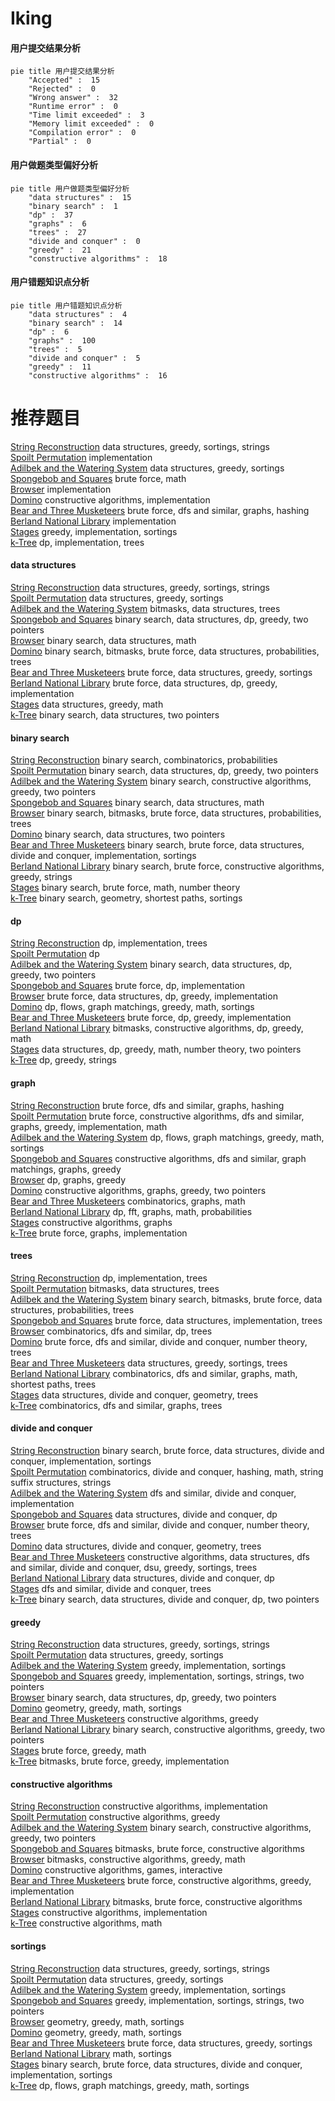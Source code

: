 # Iking
<!-- tabs:start -->
#### **用户提交结果分析**

```mermaid
pie title 用户提交结果分析
    "Accepted" :  15
    "Rejected" :  0
    "Wrong answer" :  32
    "Runtime error" :  0
    "Time limit exceeded" :  3
    "Memory limit exceeded" :  0
    "Compilation error" :  0
    "Partial" :  0
```
#### **用户做题类型偏好分析**

```mermaid
pie title 用户做题类型偏好分析
    "data structures" :  15
    "binary search" :  1
    "dp" :  37
    "graphs" :  6
    "trees" :  27
    "divide and conquer" :  0
    "greedy" :  21
    "constructive algorithms" :  18
```
#### **用户错题知识点分析**

```mermaid
pie title 用户错题知识点分析
    "data structures" :  4
    "binary search" :  14
    "dp" :  6
    "graphs" :  100
    "trees" :  5
    "divide and conquer" :  5
    "greedy" :  11
    "constructive algorithms" :  16
```
<!-- tabs:end -->
# 推荐题目
[String Reconstruction](http://codeforces.com/problemset/problem/827/A)		data structures,
                        greedy,
                        sortings,
                        strings		  
[Spoilt Permutation](http://codeforces.com/problemset/problem/56/B)		implementation		  
[Adilbek and the Watering System](http://codeforces.com/problemset/problem/1238/G)		data structures,
                        greedy,
                        sortings		  
[Spongebob and Squares](http://codeforces.com/problemset/problem/599/D)		brute force,
                        math		  
[Browser](http://codeforces.com/problemset/problem/915/B)		implementation		  
[Domino](http://codeforces.com/problemset/problem/85/A)		constructive algorithms,
                        implementation		  
[Bear and Three Musketeers](http://codeforces.com/problemset/problem/574/B)		brute force,
                        dfs and similar,
                        graphs,
                        hashing		  
[Berland National Library](http://codeforces.com/problemset/problem/567/B)		implementation		  
[Stages](http://codeforces.com/problemset/problem/1011/A)		greedy,
                        implementation,
                        sortings		  
[k-Tree](http://codeforces.com/problemset/problem/431/C)		dp,
                        implementation,
                        trees		  
<!-- tabs:start -->
#### **data structures**
[String Reconstruction](http://codeforces.com/problemset/problem/827/A)		data structures,
                        greedy,
                        sortings,
                        strings		  
[Spoilt Permutation](http://codeforces.com/problemset/problem/1238/G)		data structures,
                        greedy,
                        sortings		  
[Adilbek and the Watering System](http://codeforces.com/problemset/problem/620/E)		bitmasks,
                        data structures,
                        trees		  
[Spongebob and Squares](http://codeforces.com/problemset/problem/1492/C)		binary search,
                        data structures,
                        dp,
                        greedy,
                        two pointers		  
[Browser](http://codeforces.com/problemset/problem/1490/G)		binary search,
                        data structures,
                        math		  
[Domino](http://codeforces.com/problemset/problem/1479/D)		binary search,
                        bitmasks,
                        brute force,
                        data structures,
                        probabilities,
                        trees		  
[Bear and Three Musketeers](http://codeforces.com/problemset/problem/1497/A)		brute force,
                        data structures,
                        greedy,
                        sortings		  
[Berland National Library](http://codeforces.com/problemset/problem/1491/C)		brute force,
                        data structures,
                        dp,
                        greedy,
                        implementation		  
[Stages](http://codeforces.com/problemset/problem/1492/B)		data structures,
                        greedy,
                        math		  
[k-Tree](http://codeforces.com/problemset/problem/1436/E)		binary search,
                        data structures,
                        two pointers		  
#### **binary search**
[String Reconstruction](http://codeforces.com/problemset/problem/1418/E)		binary search,
                        combinatorics,
                        probabilities		  
[Spoilt Permutation](http://codeforces.com/problemset/problem/1492/C)		binary search,
                        data structures,
                        dp,
                        greedy,
                        two pointers		  
[Adilbek and the Watering System](http://codeforces.com/problemset/problem/1463/D)		binary search,
                        constructive algorithms,
                        greedy,
                        two pointers		  
[Spongebob and Squares](http://codeforces.com/problemset/problem/1490/G)		binary search,
                        data structures,
                        math		  
[Browser](http://codeforces.com/problemset/problem/1479/D)		binary search,
                        bitmasks,
                        brute force,
                        data structures,
                        probabilities,
                        trees		  
[Domino](http://codeforces.com/problemset/problem/1436/E)		binary search,
                        data structures,
                        two pointers		  
[Bear and Three Musketeers](http://codeforces.com/problemset/problem/1461/D)		binary search,
                        brute force,
                        data structures,
                        divide and conquer,
                        implementation,
                        sortings		  
[Berland National Library](http://codeforces.com/problemset/problem/1493/C)		binary search,
                        brute force,
                        constructive algorithms,
                        greedy,
                        strings		  
[Stages](http://codeforces.com/problemset/problem/1487/D)		binary search,
                        brute force,
                        math,
                        number theory		  
[k-Tree](http://codeforces.com/problemset/problem/1486/B)		binary search,
                        geometry,
                        shortest paths,
                        sortings		  
#### **dp**
[String Reconstruction](http://codeforces.com/problemset/problem/431/C)		dp,
                        implementation,
                        trees		  
[Spoilt Permutation](http://codeforces.com/problemset/problem/1007/E)		dp		  
[Adilbek and the Watering System](http://codeforces.com/problemset/problem/1492/C)		binary search,
                        data structures,
                        dp,
                        greedy,
                        two pointers		  
[Spongebob and Squares](https://codeforces.com/contest/1457/problem/C)		brute force,
                        dp,
                        implementation		  
[Browser](http://codeforces.com/problemset/problem/1491/C)		brute force,
                        data structures,
                        dp,
                        greedy,
                        implementation		  
[Domino](http://codeforces.com/problemset/problem/1437/C)		dp,
                        flows,
                        graph matchings,
                        greedy,
                        math,
                        sortings		  
[Bear and Three Musketeers](http://codeforces.com/problemset/problem/1499/B)		brute force,
                        dp,
                        greedy,
                        implementation		  
[Berland National Library](http://codeforces.com/problemset/problem/1491/D)		bitmasks,
                        constructive algorithms,
                        dp,
                        greedy,
                        math		  
[Stages](http://codeforces.com/problemset/problem/1497/E1)		data structures,
                        dp,
                        greedy,
                        math,
                        number theory,
                        two pointers		  
[k-Tree](http://codeforces.com/problemset/problem/1466/C)		dp,
                        greedy,
                        strings		  
#### **graph**
[String Reconstruction](http://codeforces.com/problemset/problem/574/B)		brute force,
                        dfs and similar,
                        graphs,
                        hashing		  
[Spoilt Permutation](http://codeforces.com/problemset/problem/1487/C)		brute force,
                        constructive algorithms,
                        dfs and similar,
                        graphs,
                        greedy,
                        implementation,
                        math		  
[Adilbek and the Watering System](http://codeforces.com/problemset/problem/1437/C)		dp,
                        flows,
                        graph matchings,
                        greedy,
                        math,
                        sortings		  
[Spongebob and Squares](http://codeforces.com/problemset/problem/1470/D)		constructive algorithms,
                        dfs and similar,
                        graph matchings,
                        graphs,
                        greedy		  
[Browser](http://codeforces.com/problemset/problem/1476/C)		dp,
                        graphs,
                        greedy		  
[Domino](http://codeforces.com/problemset/problem/1304/D)		constructive algorithms,
                        graphs,
                        greedy,
                        two pointers		  
[Bear and Three Musketeers](http://codeforces.com/problemset/problem/1475/C)		combinatorics,
                        graphs,
                        math		  
[Berland National Library](http://codeforces.com/problemset/problem/553/E)		dp,
                        fft,
                        graphs,
                        math,
                        probabilities		  
[Stages](http://codeforces.com/problemset/problem/1495/C)		constructive algorithms,
                        graphs		  
[k-Tree](http://codeforces.com/problemset/problem/1510/K)		brute force,
                        graphs,
                        implementation		  
#### **trees**
[String Reconstruction](http://codeforces.com/problemset/problem/431/C)		dp,
                        implementation,
                        trees		  
[Spoilt Permutation](http://codeforces.com/problemset/problem/620/E)		bitmasks,
                        data structures,
                        trees		  
[Adilbek and the Watering System](http://codeforces.com/problemset/problem/1479/D)		binary search,
                        bitmasks,
                        brute force,
                        data structures,
                        probabilities,
                        trees		  
[Spongebob and Squares](http://codeforces.com/problemset/problem/1511/C)		brute force,
                        data structures,
                        implementation,
                        trees		  
[Browser](http://codeforces.com/problemset/problem/1499/F)		combinatorics,
                        dfs and similar,
                        dp,
                        trees		  
[Domino](http://codeforces.com/problemset/problem/1491/E)		brute force,
                        dfs and similar,
                        divide and conquer,
                        number theory,
                        trees		  
[Bear and Three Musketeers](http://codeforces.com/problemset/problem/1466/D)		data structures,
                        greedy,
                        sortings,
                        trees		  
[Berland National Library](http://codeforces.com/problemset/problem/1495/D)		combinatorics,
                        dfs and similar,
                        graphs,
                        math,
                        shortest paths,
                        trees		  
[Stages](http://codeforces.com/problemset/problem/1303/G)		data structures,
                        divide and conquer,
                        geometry,
                        trees		  
[k-Tree](http://codeforces.com/problemset/problem/1454/E)		combinatorics,
                        dfs and similar,
                        graphs,
                        trees		  
#### **divide and conquer**
[String Reconstruction](http://codeforces.com/problemset/problem/1461/D)		binary search,
                        brute force,
                        data structures,
                        divide and conquer,
                        implementation,
                        sortings		  
[Spoilt Permutation](http://codeforces.com/problemset/problem/1466/G)		combinatorics,
                        divide and conquer,
                        hashing,
                        math,
                        string suffix structures,
                        strings		  
[Adilbek and the Watering System](http://codeforces.com/problemset/problem/1490/D)		dfs and similar,
                        divide and conquer,
                        implementation		  
[Spongebob and Squares](https://codeforces.com/contest/1483/problem/C)		data structures,
                        divide and conquer,
                        dp		  
[Browser](http://codeforces.com/problemset/problem/1491/E)		brute force,
                        dfs and similar,
                        divide and conquer,
                        number theory,
                        trees		  
[Domino](http://codeforces.com/problemset/problem/1303/G)		data structures,
                        divide and conquer,
                        geometry,
                        trees		  
[Bear and Three Musketeers](http://codeforces.com/problemset/problem/1494/D)		constructive algorithms,
                        data structures,
                        dfs and similar,
                        divide and conquer,
                        dsu,
                        greedy,
                        sortings,
                        trees		  
[Berland National Library](http://codeforces.com/problemset/problem/1482/E)		data structures,
                        divide and conquer,
                        dp		  
[Stages](http://codeforces.com/problemset/problem/566/C)		dfs and similar,
                        divide and conquer,
                        trees		  
[k-Tree](http://codeforces.com/problemset/problem/1428/F)		binary search,
                        data structures,
                        divide and conquer,
                        dp,
                        two pointers		  
#### **greedy**
[String Reconstruction](http://codeforces.com/problemset/problem/827/A)		data structures,
                        greedy,
                        sortings,
                        strings		  
[Spoilt Permutation](http://codeforces.com/problemset/problem/1238/G)		data structures,
                        greedy,
                        sortings		  
[Adilbek and the Watering System](http://codeforces.com/problemset/problem/1011/A)		greedy,
                        implementation,
                        sortings		  
[Spongebob and Squares](http://codeforces.com/problemset/problem/1257/C)		greedy,
                        implementation,
                        sortings,
                        strings,
                        two pointers		  
[Browser](http://codeforces.com/problemset/problem/1492/C)		binary search,
                        data structures,
                        dp,
                        greedy,
                        two pointers		  
[Domino](https://codeforces.com/contest/1496/problem/C)		geometry,
                        greedy,
                        math,
                        sortings		  
[Bear and Three Musketeers](http://codeforces.com/problemset/problem/1493/A)		constructive algorithms,
                        greedy		  
[Berland National Library](http://codeforces.com/problemset/problem/1463/D)		binary search,
                        constructive algorithms,
                        greedy,
                        two pointers		  
[Stages](http://codeforces.com/problemset/problem/1462/C)		brute force,
                        greedy,
                        math		  
[k-Tree](http://codeforces.com/problemset/problem/1494/B)		bitmasks,
                        brute force,
                        greedy,
                        implementation		  
#### **constructive algorithms**
[String Reconstruction](http://codeforces.com/problemset/problem/85/A)		constructive algorithms,
                        implementation		  
[Spoilt Permutation](http://codeforces.com/problemset/problem/1493/A)		constructive algorithms,
                        greedy		  
[Adilbek and the Watering System](http://codeforces.com/problemset/problem/1463/D)		binary search,
                        constructive algorithms,
                        greedy,
                        two pointers		  
[Spongebob and Squares](https://codeforces.com/contest/1456/problem/B)		bitmasks,
                        brute force,
                        constructive algorithms		  
[Browser](http://codeforces.com/problemset/problem/1492/D)		bitmasks,
                        constructive algorithms,
                        greedy,
                        math		  
[Domino](https://codeforces.com/contest/1504/problem/D)		constructive algorithms,
                        games,
                        interactive		  
[Bear and Three Musketeers](https://codeforces.com/contest/1483/problem/A)		brute force,
                        constructive algorithms,
                        greedy,
                        implementation		  
[Berland National Library](https://codeforces.com/contest/1457/problem/D)		bitmasks,
                        brute force,
                        constructive algorithms		  
[Stages](http://codeforces.com/problemset/problem/1513/A)		constructive algorithms,
                        implementation		  
[k-Tree](http://codeforces.com/problemset/problem/1473/C)		constructive algorithms,
                        math		  
#### **sortings**
[String Reconstruction](http://codeforces.com/problemset/problem/827/A)		data structures,
                        greedy,
                        sortings,
                        strings		  
[Spoilt Permutation](http://codeforces.com/problemset/problem/1238/G)		data structures,
                        greedy,
                        sortings		  
[Adilbek and the Watering System](http://codeforces.com/problemset/problem/1011/A)		greedy,
                        implementation,
                        sortings		  
[Spongebob and Squares](http://codeforces.com/problemset/problem/1257/C)		greedy,
                        implementation,
                        sortings,
                        strings,
                        two pointers		  
[Browser](https://codeforces.com/contest/1496/problem/C)		geometry,
                        greedy,
                        math,
                        sortings		  
[Domino](http://codeforces.com/problemset/problem/1495/A)		geometry,
                        greedy,
                        math,
                        sortings		  
[Bear and Three Musketeers](http://codeforces.com/problemset/problem/1497/A)		brute force,
                        data structures,
                        greedy,
                        sortings		  
[Berland National Library](http://codeforces.com/problemset/problem/1427/A)		math,
                        sortings		  
[Stages](http://codeforces.com/problemset/problem/1461/D)		binary search,
                        brute force,
                        data structures,
                        divide and conquer,
                        implementation,
                        sortings		  
[k-Tree](http://codeforces.com/problemset/problem/1437/C)		dp,
                        flows,
                        graph matchings,
                        greedy,
                        math,
                        sortings		  
<!-- tabs:end -->
